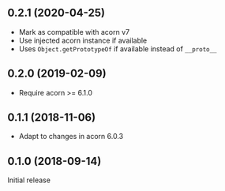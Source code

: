 ## 0.2.1 (2020-04-25)

* Mark as compatible with acorn v7
* Use injected acorn instance if available
* Uses `Object.getPrototypeOf` if available instead of `__proto__`

## 0.2.0 (2019-02-09)

* Require acorn >= 6.1.0

## 0.1.1 (2018-11-06)

* Adapt to changes in acorn 6.0.3

## 0.1.0 (2018-09-14)

Initial release
